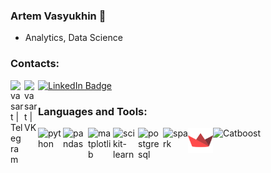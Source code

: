 ### Artem Vasyukhin 👋

- Analytics, Data Science

### Contacts:
<a href="https://t.me/vasyukhin_art" target="_blank">
<img align="left" alt="vasart | Telegram" width="22px" src="https://bdolife.ru/wp-content/uploads/2022/10/icon-telegram_1x.png"/>
</a>
<a href="https://vk.com/kvasart" target="_blank">
  <img align="left" alt="vasart | VK" width="22px" src="https://logospng.org/download/vk/vk-4096.png"/>
</a>
<a href="https://www.linkedin.com/in/artem-vasyukhin-963126250/" rel="nofollow">
    <img src="https://camo.githubusercontent.com/73d7f9030632789d857cd7bb543d9cb9bada0672f246b6008258864452f17988/68747470733a2f2f696d672e736869656c64732e696f2f62616467652f4c696e6b6564496e2d626c75653f7374796c653d666f722d7468652d6261646765266c6f676f3d6c696e6b6564696e266c6f676f436f6c6f723d7768697465" alt="LinkedIn Badge" data-canonical-src="https://img.shields.io/badge/LinkedIn-blue?style=for-the-badge&amp;logo=linkedin&amp;logoColor=white" style="max-width: 100%;">
  </a>
<br />

### Languages and Tools:
<img align="left" alt="python" width="40px" src="https://logos-download.com/wp-content/uploads/2016/10/Python_logo_icon.png" />
<img align="left" alt="pandas" width="40px" src="https://www.filepicker.io/api/file/PWRlW7zGR56Lxo3Qqkxi" />
<img align="left" alt="matplotlib" width="40px" src="https://w7.pngwing.com/pngs/954/81/png-transparent-matplotlib-python-chart-introduction-miscellaneous-angle-triangle.png" />
<img align="left" alt="scikit-learn" width="40px" src="https://res.cloudinary.com/practicaldev/image/fetch/s--ErODifno--/c_imagga_scale,f_auto,fl_progressive,h_420,q_auto,w_1000/https://dev-to-uploads.s3.amazonaws.com/uploads/articles/73uneecvtsffrziehyp9.png" />
<img align="left" alt="postgresql" width="40px" src="https://vectorified.com/images/postgresql-icon-11.jpg" />
<img align="left" alt="spark" width="40px" src="https://filearchive.cnews.ru/img/book/2022/05/26/apache_spark_logo.svg.png" />
<img align='left' src="https://github.com/devicons/devicon/raw/master/icons/streamlit/streamlit-original.svg" title="Streamlit" alt="Streamlit" width="40" height="40" >
<img src="https://private-user-images.githubusercontent.com/116313032/280108275-732a89ba-9ba9-4003-91c3-c9f47a63db25.png?jwt=eyJhbGciOiJIUzI1NiIsInR5cCI6IkpXVCJ9.eyJpc3MiOiJnaXRodWIuY29tIiwiYXVkIjoicmF3LmdpdGh1YnVzZXJjb250ZW50LmNvbSIsImtleSI6ImtleTUiLCJleHAiOjE3MjIyOTA3NzYsIm5iZiI6MTcyMjI5MDQ3NiwicGF0aCI6Ii8xMTYzMTMwMzIvMjgwMTA4Mjc1LTczMmE4OWJhLTliYTktNDAwMy05MWMzLWM5ZjQ3YTYzZGIyNS5wbmc_WC1BbXotQWxnb3JpdGhtPUFXUzQtSE1BQy1TSEEyNTYmWC1BbXotQ3JlZGVudGlhbD1BS0lBVkNPRFlMU0E1M1BRSzRaQSUyRjIwMjQwNzI5JTJGdXMtZWFzdC0xJTJGczMlMkZhd3M0X3JlcXVlc3QmWC1BbXotRGF0ZT0yMDI0MDcyOVQyMjAxMTZaJlgtQW16LUV4cGlyZXM9MzAwJlgtQW16LVNpZ25hdHVyZT0zOTAxYTJmZTg1ODM3ZTZkYjE0ZWE2ZmVkNjdlOTFkNjc0OWQ2NDNiMDY3NDJmOGQyMWE2ZTNkYzcxMTA3ODM4JlgtQW16LVNpZ25lZEhlYWRlcnM9aG9zdCZhY3Rvcl9pZD0wJmtleV9pZD0wJnJlcG9faWQ9MCJ9.Pw17pl13X6xJDcyZUXw7DwZbE1YnwRMes2hM-WasQlo" title="Сatboost" alt="Сatboost" width="40" height="40" style="max-width: 100%;">
<br />
<br />
